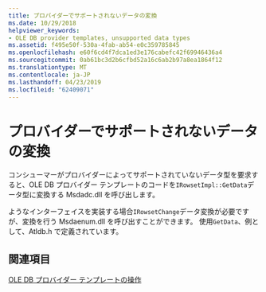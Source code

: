 ```yaml
---
title: プロバイダーでサポートされないデータの変換
ms.date: 10/29/2018
helpviewer_keywords:
- OLE DB provider templates, unsupported data types
ms.assetid: f495e50f-530a-4fab-ab54-e0c359785845
ms.openlocfilehash: e60f6cd4f7dca1ed3e176cabefc42f69946436a4
ms.sourcegitcommit: 0ab61bc3d2b6cfbd52a16c6ab2b97a8ea1864f12
ms.translationtype: MT
ms.contentlocale: ja-JP
ms.lasthandoff: 04/23/2019
ms.locfileid: "62409071"
---
```

# <a name="converting-data-not-supported-by-the-provider"></a>プロバイダーでサポートされないデータの変換

コンシューマーがプロバイダーによってサポートされていないデータ型を要求すると、OLE DB プロバイダー テンプレートのコードを`IRowsetImpl::GetData`データ型に変換する Msdadc.dll を呼び出します。

ようなインターフェイスを実装する場合`IRowsetChange`データ変換が必要ですが、変換を行う Msdaenum.dll を呼び出すことができます。 使用`GetData`、例として、Atldb.h で定義されています。

## <a name="see-also"></a>関連項目

[OLE DB プロバイダー テンプレートの操作](../../data/oledb/working-with-ole-db-provider-templates.md)